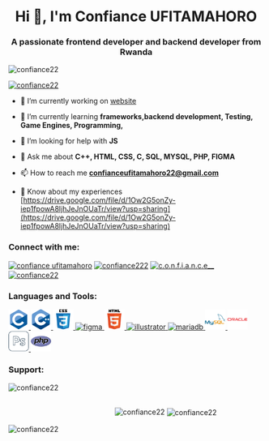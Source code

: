 <h1 align="center">Hi 👋, I'm Confiance UFITAMAHORO</h1>
<h3 align="center">A passionate frontend developer and backend developer from Rwanda</h3>

<p align="left"> <img src="https://komarev.com/ghpvc/?username=confiance22&label=Profile%20views&color=0e75b6&style=flat" alt="confiance22" /> </p>

<p align="left"> <a href="https://github.com/ryo-ma/github-profile-trophy"><img src="https://github-profile-trophy.vercel.app/?username=confiance22" alt="confiance22" /></a> </p>

- 🔭 I’m currently working on [website](www.coffeeconnectcentre.com)

- 🌱 I’m currently learning **frameworks,backend development, Testing, Game Engines, Programming,**

- 🤝 I’m looking for help with **JS**

- 💬 Ask me about **C++, HTML, CSS, C, SQL, MYSQL, PHP, FIGMA**

- 📫 How to reach me **confianceufitamahoro22@gmail.com**

- 📄 Know about my experiences [https://drive.google.com/file/d/1Ow2G5onZy-iep1fpowA8ljhJeJnOUaTr/view?usp=sharing](https://drive.google.com/file/d/1Ow2G5onZy-iep1fpowA8ljhJeJnOUaTr/view?usp=sharing)

<h3 align="left">Connect with me:</h3>
<p align="left">
<a href="https://linkedin.com/in/confiance ufitamahoro" target="blank"><img align="center" src="https://raw.githubusercontent.com/rahuldkjain/github-profile-readme-generator/master/src/images/icons/Social/linked-in-alt.svg" alt="confiance ufitamahoro" height="30" width="40" /></a>
<a href="https://codesandbox.com/confiance222" target="blank"><img align="center" src="https://raw.githubusercontent.com/rahuldkjain/github-profile-readme-generator/master/src/images/icons/Social/codesandbox.svg" alt="confiance222" height="30" width="40" /></a>
<a href="https://instagram.com/c.o.n.f.i.a.n.c.e__" target="blank"><img align="center" src="https://raw.githubusercontent.com/rahuldkjain/github-profile-readme-generator/master/src/images/icons/Social/instagram.svg" alt="c.o.n.f.i.a.n.c.e__" height="30" width="40" /></a>
<a href="https://dribbble.com/confiance22" target="blank"><img align="center" src="https://raw.githubusercontent.com/rahuldkjain/github-profile-readme-generator/master/src/images/icons/Social/dribbble.svg" alt="confiance22" height="30" width="40" /></a>
</p>

<h3 align="left">Languages and Tools:</h3>
<p align="left"> <a href="https://www.cprogramming.com/" target="_blank" rel="noreferrer"> <img src="https://raw.githubusercontent.com/devicons/devicon/master/icons/c/c-original.svg" alt="c" width="40" height="40"/> </a> <a href="https://www.w3schools.com/cpp/" target="_blank" rel="noreferrer"> <img src="https://raw.githubusercontent.com/devicons/devicon/master/icons/cplusplus/cplusplus-original.svg" alt="cplusplus" width="40" height="40"/> </a> <a href="https://www.w3schools.com/css/" target="_blank" rel="noreferrer"> <img src="https://raw.githubusercontent.com/devicons/devicon/master/icons/css3/css3-original-wordmark.svg" alt="css3" width="40" height="40"/> </a> <a href="https://www.figma.com/" target="_blank" rel="noreferrer"> <img src="https://www.vectorlogo.zone/logos/figma/figma-icon.svg" alt="figma" width="40" height="40"/> </a> <a href="https://www.w3.org/html/" target="_blank" rel="noreferrer"> <img src="https://raw.githubusercontent.com/devicons/devicon/master/icons/html5/html5-original-wordmark.svg" alt="html5" width="40" height="40"/> </a> <a href="https://www.adobe.com/in/products/illustrator.html" target="_blank" rel="noreferrer"> <img src="https://www.vectorlogo.zone/logos/adobe_illustrator/adobe_illustrator-icon.svg" alt="illustrator" width="40" height="40"/> </a> <a href="https://mariadb.org/" target="_blank" rel="noreferrer"> <img src="https://www.vectorlogo.zone/logos/mariadb/mariadb-icon.svg" alt="mariadb" width="40" height="40"/> </a> <a href="https://www.mysql.com/" target="_blank" rel="noreferrer"> <img src="https://raw.githubusercontent.com/devicons/devicon/master/icons/mysql/mysql-original-wordmark.svg" alt="mysql" width="40" height="40"/> </a> <a href="https://www.oracle.com/" target="_blank" rel="noreferrer"> <img src="https://raw.githubusercontent.com/devicons/devicon/master/icons/oracle/oracle-original.svg" alt="oracle" width="40" height="40"/> </a> <a href="https://www.photoshop.com/en" target="_blank" rel="noreferrer"> <img src="https://raw.githubusercontent.com/devicons/devicon/master/icons/photoshop/photoshop-line.svg" alt="photoshop" width="40" height="40"/> </a> <a href="https://www.php.net" target="_blank" rel="noreferrer"> <img src="https://raw.githubusercontent.com/devicons/devicon/master/icons/php/php-original.svg" alt="php" width="40" height="40"/> </a> </p>

<h3 align="left">Support:</h3>
<p><a href="https://www.buymeacoffee.com/confiance22"> <img align="left" src="https://cdn.buymeacoffee.com/buttons/v2/default-yellow.png" height="50" width="210" alt="confiance22" /></a></p><br><br>

<p><img align="left" src="https://github-readme-stats.vercel.app/api/top-langs?username=confiance22&show_icons=true&locale=en&layout=compact" alt="confiance22" /></p>

<p>&nbsp;<img align="center" src="https://github-readme-stats.vercel.app/api?username=confiance22&show_icons=true&locale=en" alt="confiance22" /></p>

<p><img align="center" src="https://github-readme-streak-stats.herokuapp.com/?user=confiance22&" alt="confiance22" /></p>

